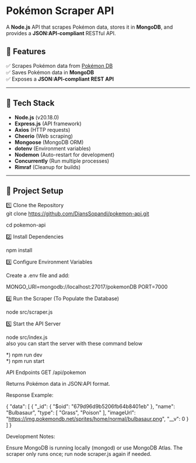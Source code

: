 
# Pokémon Scraper API 

A **Node.js** API that scrapes Pokémon data, stores it in **MongoDB**, and provides a **JSON:API-compliant** RESTful API.

## 🚀 Features
✅ Scrapes Pokémon data from [Pokémon DB](https://pokemondb.net/)  
✅ Saves Pokémon data in **MongoDB**  
✅ Exposes a **JSON:API-compliant REST API**  

---

## 📌 Tech Stack
- **Node.js** (v20.18.0)
- **Express.js** (API framework)
- **Axios** (HTTP requests)
- **Cheerio** (Web scraping)
- **Mongoose** (MongoDB ORM)
- **dotenv** (Environment variables)
- **Nodemon** (Auto-restart for development)
- **Concurrently** (Run multiple processes)
- **Rimraf** (Cleanup for builds)


---

## 📂 Project Setup

1️⃣ Clone the Repository  
git clone https://github.com/DiansSopandi/pokemon-api.git

cd pokemon-api

2️⃣ Install Dependencies

npm install

3️⃣ Configure Environment Variables

Create a .env file and add:

MONGO_URI=mongodb://localhost:27017/pokemonDB
PORT=7000

4️⃣ Run the Scraper (To Populate the Database)

node src/scraper.js

5️⃣ Start the API Server

node src/index.js  
also you can start the server with these command below 

*)  npm run dev  
*)  npm run start

API Endpoints
GET /api/pokemon

Returns Pokémon data in JSON:API format.

Response Example:

{
  "data": [
    {
    "_id": {
        "$oid": "679d96d9b5206fb64b8401eb"
    },
    "name": "Bulbasaur",
    "type": [
        "Grass",
        "Poison"
    ],
    "imageUrl": "https://img.pokemondb.net/sprites/home/normal/bulbasaur.png",
    "__v": 0
    }            
  ]
}


Development Notes:

Ensure MongoDB is running locally (mongod) or use MongoDB Atlas.
The scraper only runs once; run node scraper.js again if needed.